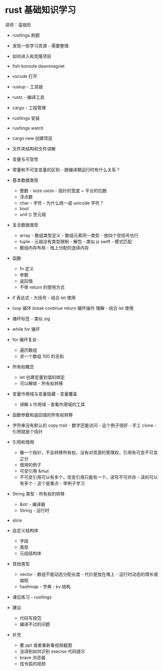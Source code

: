 # rust 基础知识学习

讲师：温祖彤

- rustlings 刷题
- 发现一些学习资源 - 需要整理
- 如何进入和克隆项目
- fish konsole dawnmagnet
- vscode 打开
- rustup - 工具链
- rustc - 编译工具
- cargo - 工程管理
- rustlings 安装
- rustlings watch
- cargo new 创建项目
- 文件夹结构和文件讲解
- 变量与可变性
- 常量和不可变变量的区别 - 跟编译期运行时有什么关系？
- 基本数据类型 
  - 整数 - isize usize - 指针的宽度 = 平台的位数
  - 浮点数
  - char - 字符 - 为什么统一成 unicode 字符？
  - bool
  - unit () 空元祖
- 复合数据类型
  - array - 数组类型定义 - 数组元素同一类型 - 放四个空括号也行
  - tuple - 元祖没有类型限制 - 解包 - 类似 js swift - 模式匹配
  - 数组内存布局 - 栈上分配的连续内存
- 函数 
  - fn 定义
  - 参数
  - 返回值
  - 不带 return 的使用方式
- if 表达式 - 大括号 - 结合 let 使用
- loop 循环 break continue return 循环操作 理解 - 结合 let 使用
- 循环标签 - 类似 zig 
- while for 循环
- for 循环复杂
  - 遍历数组
  - 求一个数组 100 的总和
- 所有权概念
  - let 创建变量到值的绑定
  - 可以解绑 - 所有权转移
- 变量作用域与变量隐藏 - 变量覆盖
  - 讲解 s 作用域 - 查看作用域的工具
- 函数参数和返回值的所有权转移
- 字符串没有默认的 copy trait - 数字还能访问 - 这个例子很好 - 手工 clone - 引用就是个指针
- 引用和借用
  - 像一个指针，不会转移所有权，没有对资源的管理权，引用有可变不可变之分
  - 借用的例子
  - 可变引用 &mut
  - 不可变引用可以有多个，改变引用只能有一个，读写不可共存 - 读的可以有多个 - 这个是重点 - 举例子学习
- String 类型 - 所有权的转移
  - &str - 编译器
  - String - 运行时
- slice
- 自定义结构体
  - 字段
  - 类型
  - 元组结构体
- 其他类型
  - vector - 数组不能动态分配长度 - 代价是放在堆上 - 运行时动态的增长或缩短
  - hashmap - 字典 - kv 结构
- 课后练习 - rustlings

- 建议
  - 代码写规范
  - 编译不过的问题
- 补充
  - 要 ppt 或者重新看视频截图
  - 没讲到如何识别 execise 代码提示
  - brave 浏览器
  - 找令狐的视频